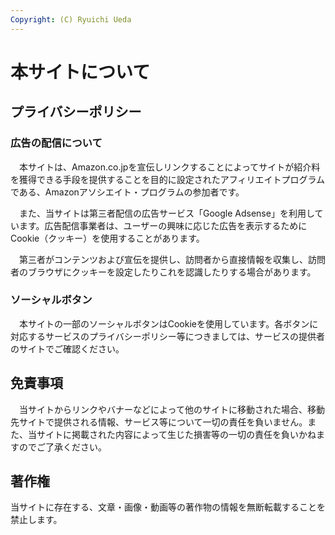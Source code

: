 ```yaml
---
Copyright: (C) Ryuichi Ueda
---
```


# 本サイトについて

## プライバシーポリシー

### 広告の配信について

　本サイトは、Amazon.co.jpを宣伝しリンクすることによってサイトが紹介料を獲得できる手段を提供することを目的に設定されたアフィリエイトプログラムである、Amazonアソシエイト・プログラムの参加者です。

　また、当サイトは第三者配信の広告サービス「Google Adsense」を利用しています。広告配信事業者は、ユーザーの興味に応じた広告を表示するためにCookie（クッキー）を使用することがあります。

　第三者がコンテンツおよび宣伝を提供し、訪問者から直接情報を収集し、訪問者のブラウザにクッキーを設定したりこれを認識したりする場合があります。

### ソーシャルボタン

　本サイトの一部のソーシャルボタンはCookieを使用しています。各ボタンに対応するサービスのプライバシーポリシー等につきましては、サービスの提供者のサイトでご確認ください。

## 免責事項

　当サイトからリンクやバナーなどによって他のサイトに移動された場合、移動先サイトで提供される情報、サービス等について一切の責任を負いません。また、当サイトに掲載された内容によって生じた損害等の一切の責任を負いかねますのでご了承ください。

## 著作権

当サイトに存在する、文章・画像・動画等の著作物の情報を無断転載することを禁止します。

